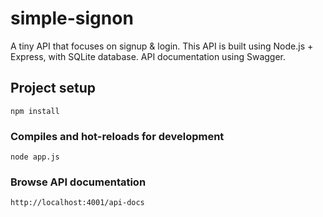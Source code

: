 # simple-signon


A tiny API that focuses on signup & login. This API is built using Node.js + Express, with SQLite database. API documentation using Swagger.


## Project setup
```
npm install
```

### Compiles and hot-reloads for development
```
node app.js
```

### Browse API documentation
```
http://localhost:4001/api-docs
```
